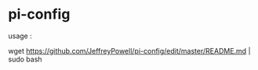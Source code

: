 # pi-config


usage : 

wget https://github.com/JeffreyPowell/pi-config/edit/master/README.md | sudo bash
